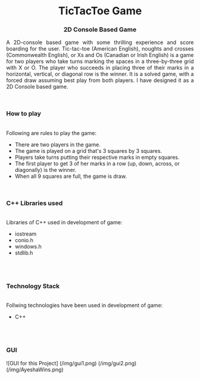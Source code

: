 <h1 align="center">
  TicTacToe Game
</h1>

<h3 align="center">
  2D Console Based Game
</h3>

<p align="justify">
A 2D-console based game with some thrilling experience and score boarding for the user. Tic-tac-toe (American English), noughts and crosses (Commonwealth English), or Xs and Os (Canadian or Irish English) is a game for two players who take turns marking the spaces in a three-by-three grid with X or O. The player who succeeds in placing three of their marks in a horizontal, vertical, or diagonal row is the winner. It is a solved game, with a forced draw assuming best play from both players.
I have designed it as a 2D Console based game.  
</p>
<br>
<!-- ................................................................................................................................. -->

### How to play
<br>
Following are rules to play the game:

- There are two players in the game.
- The game is played on a grid that's 3 squares by 3 squares.
- Players take turns putting their respective marks in empty squares.
- The first player to get 3 of her marks in a row (up, down, across, or diagonally) is the winner.
- When all 9 squares are full, the game is draw.

<br>

### C++ Libraries used
<br>
Libraries of C++ used in development of game:

- iostream
- conio.h
- windows.h
- stdlib.h

<br>
<!-- .................................... -->

<br>

### Technology Stack
<br>
Follwing technologies have been used in development of game:

- C++

<!-- .................................... -->

<br><br>
<!-- ................................................................................................................................. -->

### GUI
![GUI for this Project]
(/img/gui1.png)
(/img/gui2.png)
(/img/AyeshaWins.png)
<br><br>
<!-- ................................................................................................................................. -->
